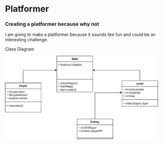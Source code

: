 # Platformer

### Creating a platformer because why not
I am going to make a platformer because it sounds like fun and could be an interesting challenge.

Class Diagram

![ClassDiagram](https://github.com/CormacStone/Platformer/blob/main/images/ClassDiagram.drawio.png)
